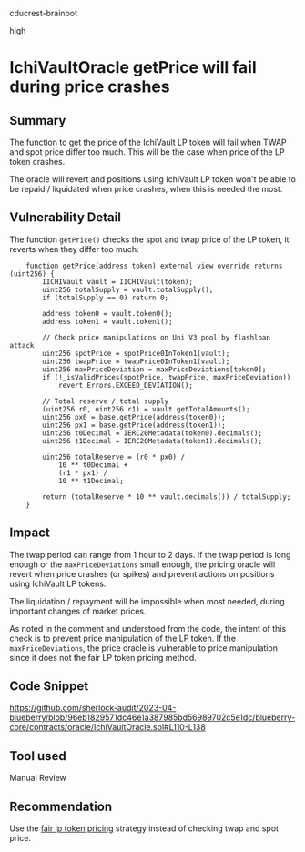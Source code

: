 cducrest-brainbot

high

# IchiVaultOracle getPrice will fail during price crashes

## Summary

The function to get the price of the IchiVault LP token will fail when TWAP and spot price differ too much. This will be the case when price of the LP token crashes. 

The oracle will revert and positions using IchiVault LP token won't be able to be repaid / liquidated when price crashes, when this is needed the most.

## Vulnerability Detail

The function `getPrice()` checks the spot and twap price of the LP token, it reverts when they differ too much:

```solidity
    function getPrice(address token) external view override returns (uint256) {
        IICHIVault vault = IICHIVault(token);
        uint256 totalSupply = vault.totalSupply();
        if (totalSupply == 0) return 0;

        address token0 = vault.token0();
        address token1 = vault.token1();

        // Check price manipulations on Uni V3 pool by flashloan attack
        uint256 spotPrice = spotPrice0InToken1(vault);
        uint256 twapPrice = twapPrice0InToken1(vault);
        uint256 maxPriceDeviation = maxPriceDeviations[token0];
        if (!_isValidPrices(spotPrice, twapPrice, maxPriceDeviation))
            revert Errors.EXCEED_DEVIATION();

        // Total reserve / total supply
        (uint256 r0, uint256 r1) = vault.getTotalAmounts();
        uint256 px0 = base.getPrice(address(token0));
        uint256 px1 = base.getPrice(address(token1));
        uint256 t0Decimal = IERC20Metadata(token0).decimals();
        uint256 t1Decimal = IERC20Metadata(token1).decimals();

        uint256 totalReserve = (r0 * px0) /
            10 ** t0Decimal +
            (r1 * px1) /
            10 ** t1Decimal;

        return (totalReserve * 10 ** vault.decimals()) / totalSupply;
    }
```

## Impact

The twap period can range from 1 hour to 2 days. If the twap period is long enough or the `maxPriceDeviations` small enough, the pricing oracle will revert when price crashes (or spikes) and prevent actions on positions using IchiVault LP tokens.

The liquidation / repayment will be impossible when most needed, during important changes of market prices.

As noted in the comment and understood from the code, the intent of this check is to prevent price manipulation of the LP token. If the `maxPriceDeviations`, the price oracle is vulnerable to price manipulation since it does not the fair LP token pricing method.

## Code Snippet

https://github.com/sherlock-audit/2023-04-blueberry/blob/96eb1829571dc46e1a387985bd56989702c5e1dc/blueberry-core/contracts/oracle/IchiVaultOracle.sol#L110-L138

## Tool used

Manual Review

## Recommendation

Use the [fair lp token pricing](https://cmichel.io/pricing-lp-tokens/) strategy instead of checking twap and spot price.

